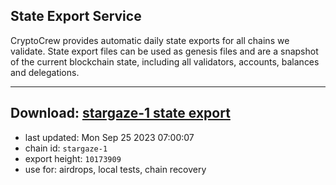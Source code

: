 ## State Export Service
CryptoCrew provides automatic daily state exports for all chains we validate. State export files can be used as genesis files and are a snapshot of the current blockchain state, including all validators, accounts, balances and delegations.

---
**Download: [stargaze-1 state export](https://dl.ccvalidators.com/SERVICE/stargaze/stargaze-1_export_10173909.json)**
---

- last updated: Mon Sep 25 2023 07:00:07
- chain id: `stargaze-1`
- export height: `10173909`
- use for: airdrops, local tests, chain recovery
